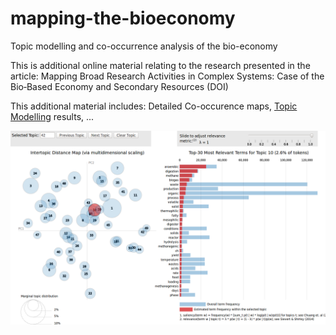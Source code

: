 # mapping-the-bioeconomy
Topic modelling and co-occurrence analysis of the bio-economy

This is additional online material relating to the research presented in the article:
Mapping Broad Research Activities in Complex Systems: Case of the Bio‐Based Economy and Secondary Resources (DOI)

This additional material includes:
Detailed Co-occurence maps,
[Topic Modelling](http://isdata-org.github.io/mapping-the-bioeconomy/TopicModelling/index.html) results,
...

[![Topic Modelling](https://github.com/isdata-org/mapping-the-bioeconomy/raw/master/TopicModelling/Screenshot.png)](http://isdata-org.github.io/mapping-the-bioeconomy/TopicModelling/index.html)
